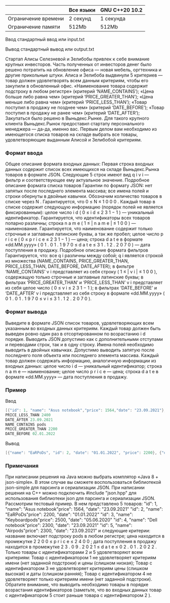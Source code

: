 |           	|        Все языки           	|     GNU C++20 10.2        	|
|---------------------	|----------------------------------	|-----------	|
| Ограничение времени 	| 2 секунд                         	| 1 секунда 	|
| Ограничение памяти  	| 512Mb                            	| 512Mb     	|



Ввод стандартный ввод или input.txt

Вывод стандартный вывод или output.txt   


Стартап Алисы Селезневой и Зелибобы привлек к себе внимание крупных инвесторов. 
Часть полученных от инвесторов денег было решено потратить на обновление офиса — новая мебель, оргтехника и другие прикольные штуки. 
Алиса и Зелибоба выдвинули 5 критериев — товар должен удовлетворять всем данным критериям, чтобы его закупили в обновленный офис. 
«Наименование товара содержит подстроку в любом регистре» (критерий ‘NAME_CONTAINS’); 
«Цена больше либо равна чем» (критерий ‘PRICE_GREATER_THAN’); 
«Цена меньше либо равна чем» (критерий ‘PRICE_LESS_THAN’); 
«Товар поступил в продажу не позднее чем» (критерий ‘DATE_BEFORE’); 
«Товар поступил в продажу не ранее чем» (критерий ‘DATE_AFTER’); Закупаться было решено в Выньдекс.Рынке. 
Для такого крупного клиента Выньдекс.Рынок предоставил стартапу персонального менеджера — да-да, именно вас. 
Первым делом вам необходимо из имеющегося списка товаров на складе выбрать все товары, удовлетворяющие выданным Алисой и Зелибобой критериям. 

### Формат ввода ###

Общее описание формата входных данных: 
Первая строка входных данных содержит список всех имеющихся на складе Выньдекс.Рынка товаров в формате JSON. Следующие 5 строк имеют вид q i v i — фильтр и соответствующее ему актуальное значение. Подробное описание формата списка товаров Гарантии по формату JSON: нет запятых после последнего элемента массива; все имена полей и строки обернуты в двойные кавычки. Обозначим количество товаров в списке через N . Гарантируется, что 0 ≤ N ≤ 1 0 0 0 . Каждый товар в списке содержит следующую информацию (порядок полей не является фиксированным): целое число i d ( 0 ≤ i d ≤ 2 3 1 − 1 ) — уникальный идентификатор. Гарантируется, что идентификаторы всех товаров попарно различны; строка n a m e ( 1 ≤ | n a m e | ≤ 1 0 0 ) — наименование. Гарантируется, что наименование содержит только строчные и заглавные латинские буквы, а так же пробел; целое число p r i c e ( 0 ≤ p r i c e ≤ 2 3 1 − 1 ) — цена; строка d a t e в формате «dd.MM.yyyy» ( 0 1 . 0 1 . 1 9 7 0 ≤ d a t e ≤ 3 1 . 1 2 . 2 0 7 0 ) — дата поступления в продажу. Подробное описание формата фильтров Гарантируется, что: все q i различны между собой; q i является строкой из множества (NAME_CONTAINS, PRICE_GREATER_THAN, PRICE_LESS_THAN, DATE_BEFORE, DATE_AFTER); в фильтре ‘NAME_CONTAINS’ v i представляет из себя строку ( 1 ≤ | v i | ≤ 1 0 0 ), содержащую только строчные и заглавные латинские буквы; в фильтрах ‘PRICE_GREATER_THAN’ и ‘PRICE_LESS_THAN’ v i представляет из себя целое число ( 0 ≤ v i ≤ 2 3 1 − 1 ); в фильтрах ‘DATE_BEFORE’ и ‘DATE_AFTER’ v i представляет из себя строку в формате «dd.MM.yyyy» ( 0 1 . 0 1 . 1 9 7 0 ≤ v i ≤ 3 1 . 1 2 . 2 0 7 0 ). 

### Формат вывода ###

Выведите в формате JSON список товаров, удовлетворяющих всем указанным во входных данных критериям. Каждый товар должен быть выведен ровно один раз в отсортированном по возрастанию i d порядке. Выводить JSON допустимо как c дополнительными отступами и переводами строк, так и в одну строку. Имена полей необходимо выводить в двойных кавычках. Допустимо выводить запятую после последнего поля объекта или последнего элемента массива. Каждый товар должен содержать информацию, аналогичную информации из входных данных: целое число i d — уникальный идентификатор; строка n a m e — наименование; целое число p r i c e — цена; строка d a t e в формате «dd.MM.yyyy» — дата поступления в продажу. 

### Пример ###
Ввод
```objectivec
[{"id": 1, "name": "Asus notebook","price": 1564,"date": "23.09.2021"},{"price": 2500, "id": 3, "date": "05.06.2020", "name": "Keyboardpods" }, {"date": "23.09.2021", "name": "Airpods","id": 5, "price": 2300}, {"name": "EaRPoDs", "id": 2, "date": "01.01.2022", "price": 2200}, { "id": 4, "date": "23.09.2021", "name": "Dell notebook",  "price": 2300}]
PRICE_LESS_THAN 2400
DATE_AFTER 23.09.2021
NAME_CONTAINS pods
PRICE_GREATER_THAN 2200
DATE_BEFORE 02.01.2022

```

Вывод
```objectivec
[{"name": "EaRPoDs", "id": 2, "date": "01.01.2022", "price": 2200}, {"date": "23.09.2021", "name": "Airpods", "id": 5, "price": 2300}]
```
### Примечания ###
При написании решения на Java можно выбрать комплятор «Java 8 + json-simple». 
В этом случае вы сможете воспользоваться библиотекой json-simple для парсинга и сериализации JSON. При написании решения на C++ можно подключить #include "json.hpp" для использования библиотеки json для парсинга и сериализации JSON. Рассмотрим тестовый пример. В нем представлено 5 товаров: "id": 1, "name": "Asus notebook"price": 1564, "date": "23.09.2021" "id": 2, "name": "EaRPoDs"price": 2200, "date": "01.01.2022" "id": 3, "name": "Keyboardpods"price": 2500, "date": "05.06.2020" "id": 4, "name": "Dell notebook"price": 2300, "date": "23.09.2021" "id": 5, "name": "Airpods"price": 2300, "date": "23.09.2021" и следующие критерии: название включает подстроку pods в любом регистре; цена находится в промежутке 2 2 0 0 ≤ p r i c e ≤ 2 4 0 0 ; дата поступления в продажу находится в промежутке 2 3 . 0 9 . 2 0 2 1 ≤ d a t e ≤ 0 2 . 0 1 . 2 0 2 2 . Только товары с идентификаторами 2 и 5 удовлетворяют всем критериям: Товар с идентификатором 1 не удовлетворяет критериям имени (нет заданной подстроки) и цены (слишком низкая); Товар с идентификатором 3 не удовлетворяет критериям цены (слишком высокая) и даты (слишком ранняя); Товар с идентификатором 4 не удовлетворяет только критериям имени (нет заданной подстроки). Обратите внимание, что выводить необходимо товары в порядке возрастания идентификаторов (заметьте, что во входных данных товар с идентификатором 5 стоит раньше товара с идентификатором 2 ).
